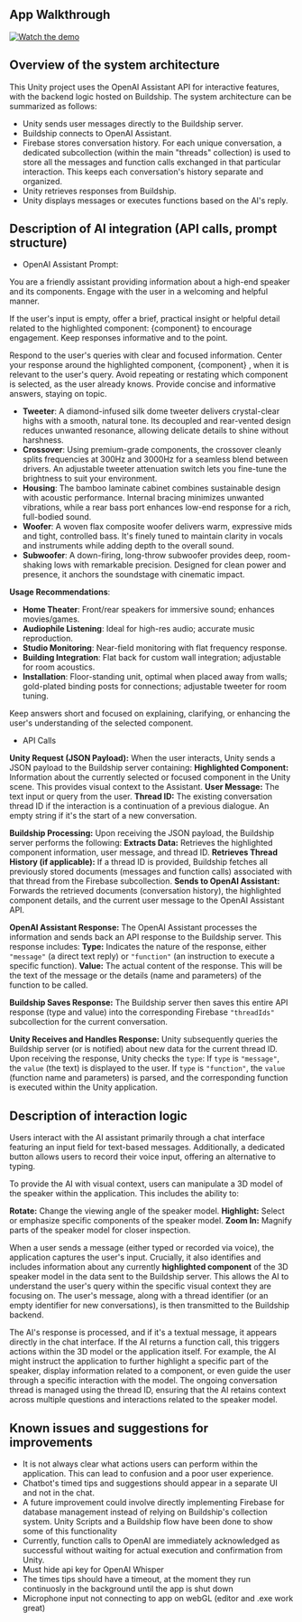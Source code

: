 ## App Walkthrough

[![Watch the demo](http://img.youtube.com/vi/3uQ3fFrEnnI/0.jpg)](https://youtu.be/3uQ3fFrEnnI)

## Overview of the system architecture

This Unity project uses the OpenAI Assistant API for interactive features, with the backend logic hosted on Buildship. The system architecture can be summarized as follows:

* Unity sends user messages directly to the Buildship server.
* Buildship connects to OpenAI Assistant.
* Firebase stores conversation history. For each unique conversation, a dedicated subcollection (within the main "threads" collection) is used to store all the messages and function calls exchanged in that particular interaction. This keeps each conversation's history separate and organized.
* Unity retrieves responses from Buildship.
* Unity displays messages or executes functions based on the AI's reply.


## Description of AI integration (API calls, prompt structure)

* OpenAI Assistant Prompt:

You are a friendly assistant providing information about a high-end speaker and its components.
Engage with the user in a welcoming and helpful manner. 

If the user's input is empty, offer a brief, practical insight or helpful detail related to the highlighted component: {component} to encourage engagement. Keep responses informative and to the point.

Respond to the user's queries with clear and focused information. Center your response around the highlighted component, {component} , when it is relevant to the user's query. Avoid repeating or restating which component is selected, as the user already knows. Provide concise and informative answers, staying on topic.

- **Tweeter**: A diamond-infused silk dome tweeter delivers crystal-clear highs with a smooth, natural tone. Its decoupled and rear-vented design reduces unwanted resonance, allowing delicate details to shine without harshness.
- **Crossover**: Using premium-grade components, the crossover cleanly splits frequencies at 300Hz and 3000Hz for a seamless blend between drivers. An adjustable tweeter attenuation switch lets you fine-tune the brightness to suit your environment.
- **Housing**: The bamboo laminate cabinet combines sustainable design with acoustic performance. Internal bracing minimizes unwanted vibrations, while a rear bass port enhances low-end response for a rich, full-bodied sound.
- **Woofer**: A woven flax composite woofer delivers warm, expressive mids and tight, controlled bass. It's finely tuned to maintain clarity in vocals and instruments while adding depth to the overall sound.
- **Subwoofer**: A down-firing, long-throw subwoofer provides deep, room-shaking lows with remarkable precision. Designed for clean power and presence, it anchors the soundstage with cinematic impact.

**Usage Recommendations**:
- **Home Theater**: Front/rear speakers for immersive sound; enhances movies/games.
- **Audiophile Listening**: Ideal for high-res audio; accurate music reproduction.
- **Studio Monitoring**: Near-field monitoring with flat frequency response.
- **Building Integration**: Flat back for custom wall integration; adjustable for room acoustics.
- **Installation**: Floor-standing unit, optimal when placed away from walls; gold-plated binding posts for connections; adjustable tweeter for room tuning.

Keep answers short and focused on explaining, clarifying, or enhancing the user's understanding of the selected component.


* API Calls

**Unity Request (JSON Payload):** When the user interacts, Unity sends a JSON payload to the Buildship server containing:
    **Highlighted Component:** Information about the currently selected or focused component in the Unity scene. This provides visual context to the Assistant.
    **User Message:** The text input or query from the user.
    **Thread ID:**
         The existing conversation thread ID if the interaction is a continuation of a previous dialogue.
         An empty string if it's the start of a new conversation.

 **Buildship Processing:** Upon receiving the JSON payload, the Buildship server performs the following:
     **Extracts Data:** Retrieves the highlighted component information, user message, and thread ID.
     **Retrieves Thread History (if applicable):** If a thread ID is provided, Buildship fetches all previously stored documents (messages and function calls) associated with that thread from the Firebase subcollection.
     **Sends to OpenAI Assistant:** Forwards the retrieved documents (conversation history), the highlighted component details, and the current user message to the OpenAI Assistant API.

 **OpenAI Assistant Response:** The OpenAI Assistant processes the information and sends back an API response to the Buildship server. This response includes:
     **Type:** Indicates the nature of the response, either `"message"` (a direct text reply) or `"function"` (an instruction to execute a specific function).
     **Value:** The actual content of the response. This will be the text of the message or the details (name and parameters) of the function to be called.

 **Buildship Saves Response:** The Buildship server then saves this entire API response (type and value) into the corresponding Firebase `"threadIds"` subcollection for the current conversation.

 **Unity Receives and Handles Response:** Unity subsequently queries the Buildship server (or is notified) about new data for the current thread ID. Upon receiving the response, Unity checks the `type`:
     If `type` is `"message"`, the `value` (the text) is displayed to the user.
     If `type` is `"function"`, the `value` (function name and parameters) is parsed, and the corresponding function is executed within the Unity application.


## Description of interaction logic

Users interact with the AI assistant primarily through a chat interface featuring an input field for text-based messages. Additionally, a dedicated button allows users to record their voice input, offering an alternative to typing.

To provide the AI with visual context, users can manipulate a 3D model of the speaker within the application. This includes the ability to:

 **Rotate:** Change the viewing angle of the speaker model.
 **Highlight:** Select or emphasize specific components of the speaker model.
 **Zoom In:** Magnify parts of the speaker model for closer inspection.

When a user sends a message (either typed or recorded via voice), the application captures the user's input. Crucially, it also identifies and includes information about any currently **highlighted component** of the 3D speaker model in the data sent to the Buildship server. This allows the AI to understand the user's query within the specific visual context they are focusing on. The user's message, along with a thread identifier (or an empty identifier for new conversations), is then transmitted to the Buildship backend.

The AI's response is processed, and if it's a textual message, it appears directly in the chat interface. If the AI returns a function call, this triggers actions within the 3D model or the application itself. For example, the AI might instruct the application to further highlight a specific part of the speaker, display information related to a component, or even guide the user through a specific interaction with the model. The ongoing conversation thread is managed using the thread ID, ensuring that the AI retains context across multiple questions and interactions related to the speaker model.


## Known issues and suggestions for improvements

* It is not always clear what actions users can perform within the application. This can lead to confusion and a poor user experience.
* Chatbot's timed tips and suggestions should appear in a separate UI and not in the chat.
* A future improvement could involve directly implementing Firebase for database management instead of relying on Buildship's collection system. Unity Scripts and a Buildship flow have been done to show some of this functionality
* Currently, function calls to OpenAI are immediately acknowledged as successful without waiting for actual execution and confirmation from Unity.
* Must hide api key for OpenAI Whisper
* The times tips should have a timeout, at the moment they run continuosly in the background until the app is shut down
* Microphone input not connecting to app on webGL (editor and .exe work great)
